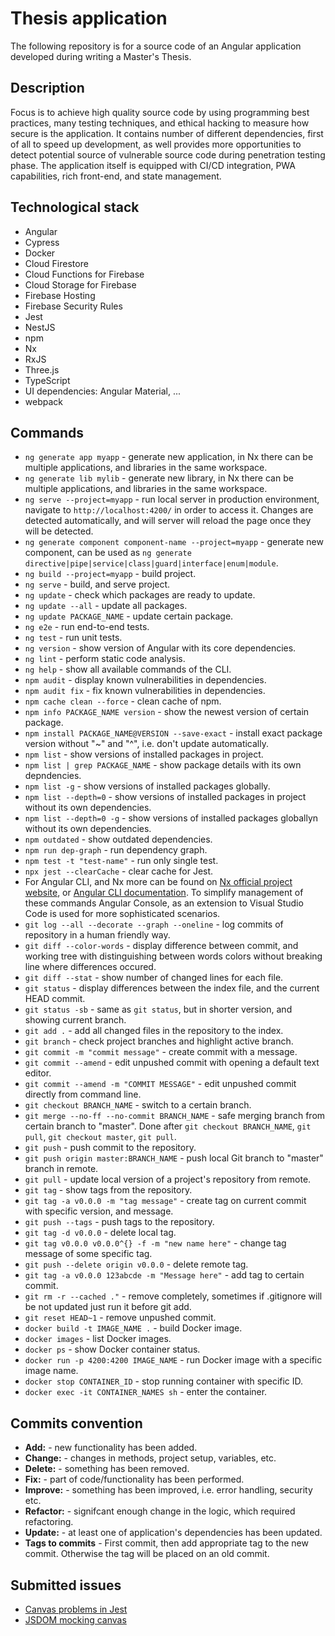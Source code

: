 # Thesis application

The following repository is for a source code of an Angular application developed during writing a Master's Thesis.

## Description

Focus is to achieve high quality source code by using programming best practices, many testing techniques, and ethical hacking to measure how secure is the application. It contains number of different dependencies, first of all to speed up development, as well provides more opportunities to detect potential source of vulnerable source code during penetration testing phase. The application itself is equipped with CI/CD integration, PWA capabilities, rich front-end, and state management.

## Technological stack

- Angular
- Cypress
- Docker
- Cloud Firestore
- Cloud Functions for Firebase
- Cloud Storage for Firebase
- Firebase Hosting
- Firebase Security Rules
- Jest
- NestJS
- npm
- Nx
- RxJS
- Three.js
- TypeScript
- UI dependencies: Angular Material, ...
- webpack

## Commands

- `ng generate app myapp` - generate new application, in Nx there can be multiple applications, and libraries in the same workspace.
- `ng generate lib mylib` - generate new library, in Nx there can be multiple applications, and libraries in the same workspace.
- `ng serve --project=myapp` - run local server in production environment, navigate to `http://localhost:4200/` in order to access it. Changes are detected automatically, and will server will reload the page once they will be detected.
- `ng generate component component-name --project=myapp` - generate new component, can be used as `ng generate directive|pipe|service|class|guard|interface|enum|module`.
- `ng build --project=myapp` - build project.
- `ng serve` - build, and serve project.
- `ng update` - check which packages are ready to update.
- `ng update --all` - update all packages.
- `ng update PACKAGE_NAME` - update certain package.
- `ng e2e` - run end-to-end tests.
- `ng test` - run unit tests.
- `ng version` - show version of Angular with its core dependencies.
- `ng lint` - perform static code analysis.
- `ng help` - show all available commands of the CLI.
- `npm audit` - display known vulnerabilities in dependencies.
- `npm audit fix` - fix known vulnerabilities in dependencies.
- `npm cache clean --force` - clean cache of npm.
- `npm info PACKAGE_NAME version` - show the newest version of certain package.
- `npm install PACKAGE_NAME@VERSION --save-exact` - install exact package version without "~" and "^", i.e. don't update automatically.
- `npm list` - show versions of installed packages in project.
- `npm list | grep PACKAGE_NAME` - show package details with its own depndencies.
- `npm list -g` - show versions of installed packages globally.
- `npm list --depth=0` - show versions of installed packages in project without its own dependencies.
- `npm list --depth=0 -g` - show versions of installed packages globallyn without its own dependencies.
- `npm outdated` - show outdated dependencies.
- `npm run dep-graph` - run dependency graph.
- `npm test -t "test-name"` - run only single test.
- `npx jest --clearCache` - clear cache for Jest.
- For Angular CLI, and Nx more can be found on [Nx official project website](https://nrwl.io/nx/guide-nx-workspace), or [Angular CLI documentation](https://angular.io/cli). To simplify management of these commands Angular Console, as an extension to Visual Studio Code is used for more sophisticated scenarios.
- `git log --all --decorate --graph --oneline` - log commits of repository in a human friendly way.
- `git diff --color-words` - display difference between commit, and working tree with distinguishing between words colors without breaking line where differences occured.
- `git diff --stat` - show number of changed lines for each file.
- `git status` - display differences between the index file, and the current HEAD commit.
- `git status -sb` - same as `git status`, but in shorter version, and showing current branch.
- `git add .` - add all changed files in the repository to the index.
- `git branch` - check project branches and highlight active branch.
- `git commit -m "commit message"` - create commit with a message.
- `git commit --amend` - edit unpushed commit with opening a default text editor.
- `git commit --amend -m "COMMIT MESSAGE"` - edit unpushed commit directly from command line.
- `git checkout BRANCH_NAME` - switch to a certain branch.
- `git merge --no-ff --no-commit BRANCH_NAME` - safe merging branch from certain branch to "master". Done after `git checkout BRANCH_NAME`, `git pull`, `git checkout master`, `git pull`.
- `git push` - push commit to the repository.
- `git push origin master:BRANCH_NAME` - push local Git branch to "master" branch in remote.
- `git pull` - update local version of a project's repository from remote.
- `git tag` - show tags from the repository.
- `git tag -a v0.0.0 -m "tag message"` - create tag on current commit with specific version, and message.
- `git push --tags` - push tags to the repository.
- `git tag -d v0.0.0` - delete local tag.
- `git tag v0.0.0 v0.0.0^{} -f -m "new name here"` - change tag message of some specific tag.
- `git push --delete origin v0.0.0` - delete remote tag.
- `git tag -a v0.0.0 123abcde -m "Message here"` - add tag to certain commit.
- `git rm -r --cached ."` - remove completely, sometimes if .gitignore will be not updated just run it before git add.
- `git reset HEAD~1` - remove unpushed commit.
- `docker build -t IMAGE_NAME .` - build Docker image.
- `docker images` - list Docker images.
- `docker ps` - show Docker container status.
- `docker run -p 4200:4200 IMAGE_NAME` - run Docker image with a specific image name.
- `docker stop CONTAINER_ID` - stop running container with specific ID.
- `docker exec -it CONTAINER_NAMES sh` - enter the container.

## Commits convention

- **Add:** - new functionality has been added.
- **Change:** - changes in methods, project setup, variables, etc.
- **Delete:** - something has been removed.
- **Fix:** - part of code/functionality has been performed.
- **Improve:** - something has been improved, i.e. error handling, security etc.
- **Refactor:** - signifcant enough change in the logic, which required refactoring.
- **Update:** - at least one of application's dependencies has been updated.
- **Tags to commits** - First commit, then add appropriate tag to the new commit. Otherwise the tag will be placed on an old commit.

## Submitted issues

- [Canvas problems in Jest](https://github.com/hustcc/jest-canvas-mock/issues/2#issuecomment-468600415)
- [JSDOM mocking canvas](https://github.com/jsdom/jsdom/issues/1782#issuecomment-468602403)

<!-- TODO: Add README.md's to each lib/app. -->
